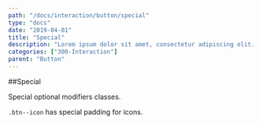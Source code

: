 ```yaml
---
path: "/docs/interaction/button/special"
type: "docs"
date: "2019-04-01"
title: "Special"
description: "Lorem ipsum dolor sit amet, consectetur adipiscing elit. Nunc tempus laoreet leo sit amet iaculis."
categories: ["300-Interaction"]
parent: "Button"
---
```


##Special

Special optional modifiers classes.

`.btn--icon` has special padding for icons.

<demo>
  <demovanilla src="demos/inline/docs/interaction/button/special" name="special">
  </demovanilla>
</demo>
